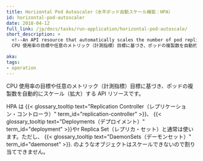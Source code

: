 ```yaml
---
title: Horizontal Pod Autoscaler（水平ポッド自動スケール機能：HPA）
id: horizontal-pod-autoscaler
date: 2018-04-12
full_link: /jp/docs/tasks/run-application/horizontal-pod-autoscale/
short_description: >
  <!--An API resource that automatically scales the number of pod replicas based on targeted CPU utilization or custom metric targets.-->
  CPU 使用率の目標や任意のメトリック（計測指標）目標に基づき、ポッドの複製数を自動的にスケール（拡大）する API リソースです。

aka: 
tags:
- operation
---
```

 <!--An API resource that automatically scales the number of pod replicas based on targeted CPU utilization or custom metric targets.-->
 CPU 使用率の目標や任意のメトリック（計測指標）目標に基づき、ポッドの複製数を自動的にスケール（拡大）する API リソースです。

<!--more--> 

<!--
HPA is typically used with {{< glossary_tooltip text="Replication Controllers" term_id="replication-controller" >}}, {{< glossary_tooltip text="Deployments" term_id="deployment" >}}, or Replica Sets. It cannot be applied to objects that cannot be scaled, for example {{< glossary_tooltip text="DaemonSets" term_id="daemonset" >}}.
-->
HPA は {{< glossary_tooltip text="Replication Controller（レプリケーション・コントローラ）" term_id="replication-controller" >}}、 {{< glossary_tooltip text="Deployments（デプロイメント）" term_id="deployment" >}}やr Replica Set（レプリカ・セット）と通常は使います。ただし、 {{< glossary_tooltip text="DaemonSets（デーモンセット）" term_id="daemonset" >}}. のようなオブジェクトはスケールできないので割り当てできません。
